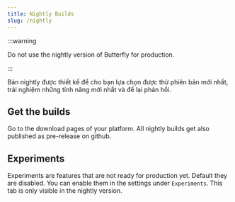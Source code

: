 ```yaml
---
title: Nightly Builds
slug: /nightly
---
```


:::warning

Do not use the nightly version of Butterfly for production.

:::

Bản nightly được thiết kế để cho bạn lựa chọn được thử phiên bản mới nhất, trải nghiệm những tính năng mới nhất và để lại phản hồi.

## Get the builds

Go to the download pages of your platform.
All nightly builds get also published as pre-release on github.

## Experiments

Experiments are features that are not ready for production yet.
Default they are disabled. You can enable them in the settings under `Experiments`.
This tab is only visible in the nightly version.

